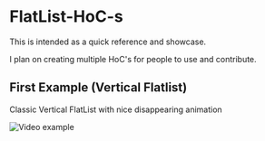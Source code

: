﻿# FlatList-HoC-s

This is intended as a quick reference and showcase.

I plan on creating multiple HoC's for people to use and contribute.

## First Example (Vertical Flatlist)

Classic Vertical FlatList with nice disappearing animation

![Video example](https://i.imgur.com/TsB4oUk.gif)
